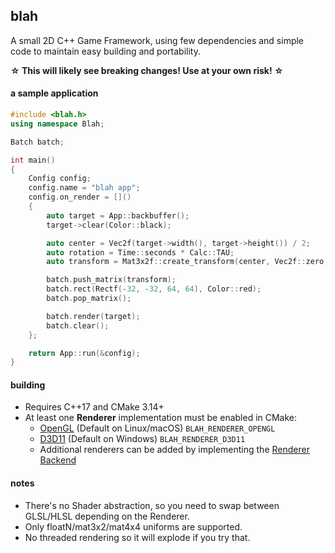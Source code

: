 ## blah
A small 2D C++ Game Framework, using few dependencies and simple code to maintain easy building and portability.

**☆ This will likely see breaking changes! Use at your own risk! ☆**

#### a sample application

```cpp
#include <blah.h>
using namespace Blah;

Batch batch;

int main()
{
    Config config;
    config.name = "blah app";
    config.on_render = []()
    {
        auto target = App::backbuffer();
        target->clear(Color::black);

        auto center = Vec2f(target->width(), target->height()) / 2;
        auto rotation = Time::seconds * Calc::TAU;
        auto transform = Mat3x2f::create_transform(center, Vec2f::zero, Vec2f::one, rotation);

        batch.push_matrix(transform);
        batch.rect(Rectf(-32, -32, 64, 64), Color::red);
        batch.pop_matrix();

        batch.render(target);
        batch.clear();
    };

    return App::run(&config);
}

```

#### building
 - Requires C++17 and CMake 3.14+
 - At least one **Renderer** implementation must be enabled in CMake:
	- [OpenGL](https://github.com/NoelFB/blah/blob/master/src/internal/renderer_gl.cpp) (Default on Linux/macOS) `BLAH_RENDERER_OPENGL`
	- [D3D11](https://github.com/NoelFB/blah/blob/master/src/internal/renderer_d3d11.cpp) (Default on Windows) `BLAH_RENDERER_D3D11`
	- Additional renderers can be added by implementing the [Renderer Backend](https://github.com/NoelFB/blah/blob/master/src/internal/renderer.h)
 
#### notes
 - There's no Shader abstraction, so you need to swap between GLSL/HLSL depending on the Renderer.
 - Only floatN/mat3x2/mat4x4 uniforms are supported.
 - No threaded rendering so it will explode if you try that.

